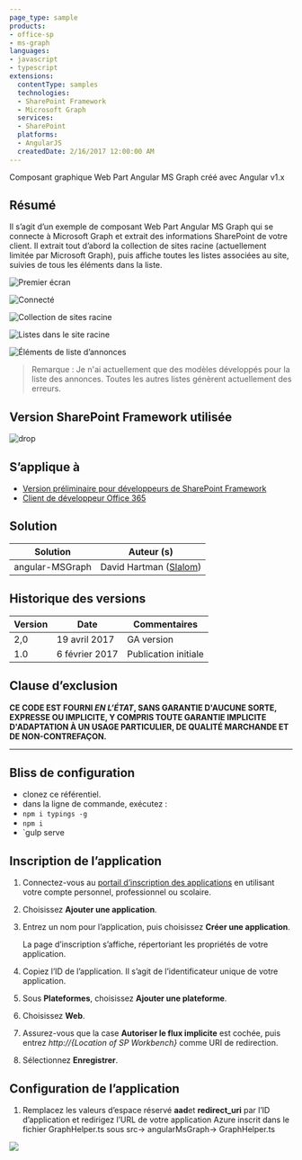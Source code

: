 ```yaml
---
page_type: sample
products:
- office-sp
- ms-graph
languages:
- javascript
- typescript
extensions:
  contentType: samples
  technologies:
  - SharePoint Framework
  - Microsoft Graph
  services:
  - SharePoint
  platforms:
  - AngularJS
  createdDate: 2/16/2017 12:00:00 AM
---
```

Composant graphique Web Part Angular MS Graph créé avec Angular v1.x

## Résumé
Il s’agit d’un exemple de composant Web Part Angular MS Graph qui se connecte à Microsoft Graph et extrait des informations SharePoint de votre client.
Il extrait tout d’abord la collection de sites racine (actuellement limitée par Microsoft Graph),
puis affiche toutes les listes associées au site, suivies de tous les éléments dans la liste.

![Premier écran](./assets/Connect.png)

![Connecté](./assets/Connected.png)

![Collection de sites racine](./assets/Root.png)

![Listes dans le site racine](./assets/Lists.png)

![Éléments de liste d’annonces](./assets/Items.png)


> Remarque : Je n'ai actuellement que des modèles développés pour la liste des annonces. Toutes les autres listes génèrent actuellement des erreurs.

## Version SharePoint Framework utilisée 
![drop](https://img.shields.io/badge/drop-ga-green.svg)

## S’applique à

* [Version préliminaire pour développeurs de SharePoint Framework](https://docs.microsoft.com/sharepoint/dev/spfx/sharepoint-framework-overview)
* [Client de développeur Office 365](https://docs.microsoft.com/sharepoint/dev/spfx/set-up-your-developer-tenant)

## Solution

Solution|Auteur (s)
--------|---------
angular-MSGraph|David Hartman ([Slalom](https://slalom.com))

## Historique des versions

Version|Date|Commentaires
-------|----|--------
2,0 | 19 avril 2017|GA version
1.0|6 février 2017|Publication initiale

## Clause d’exclusion
**CE CODE EST FOURNI *EN L’ÉTAT*, SANS GARANTIE D'AUCUNE SORTE, EXPRESSE OU IMPLICITE, Y COMPRIS TOUTE GARANTIE IMPLICITE D'ADAPTATION À UN USAGE PARTICULIER, DE QUALITÉ MARCHANDE ET DE NON-CONTREFAÇON.**

---

## Bliss de configuration
- clonez ce référentiel.
- dans la ligne de commande, exécutez :
 - `npm i typings -g`
 - `npm i`
 - `gulp serve

## Inscription de l’application

1. Connectez-vous au [portail d’inscription des applications](https://apps.dev.microsoft.com/) en utilisant votre compte personnel, professionnel ou scolaire.

2. Choisissez **Ajouter une application**.

3. Entrez un nom pour l’application, puis choisissez **Créer une application**.

   La page d’inscription s’affiche, répertoriant les propriétés de votre application.

4. Copiez l’ID de l’application. Il s’agit de l’identificateur unique de votre application.

5. Sous **Plateformes**, choisissez **Ajouter une plateforme**.

6. Choisissez **Web**.

7. Assurez-vous que la case **Autoriser le flux implicite** est cochée, puis entrez *http://{Location of SP Workbench}* comme URI de redirection.

8. Sélectionnez **Enregistrer**.

## Configuration de l’application
1. Remplacez les valeurs d’espace réservé **aad**et **redirect_uri** par l’ID d’application et
redirigez l’URL de votre application Azure inscrit dans le fichier GraphHelper.ts sous src-> angularMsGraph-> GraphHelper.ts

<img src="https://pnptelemetry.azurewebsites.net/sp-dev-fx-webparts/samples/angular-msgraph" /> 
